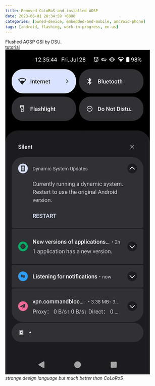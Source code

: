 ```yaml
---
title: Removed CoLoRoS and installed AOSP
date: 2023-06-01 20:34:59 +0800
categories: [owned-device, embedded-and-mobile, android-phone]
tags: [android, flashing, work-in-progress, en-us]
---
```


Flushed AOSP GSI by DSU.  
[tutorial](https://developer.android.com/topic/dsu)  
![Screenshot](/assets/img/Screenshot_20230728-123545.webp)
_strange design language but much better than CoLoRoS_